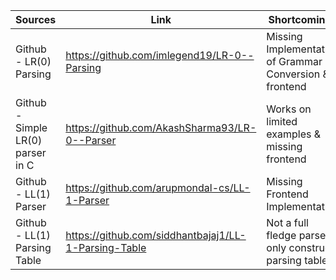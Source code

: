 | Sources | Link | Shortcomings |
| --- | --- | --- |
| Github - LR(0) Parsing  | https://github.com/imlegend19/LR-0--Parsing | Missing Implementation of Grammar Conversion & frontend |
| Github - Simple LR(0) parser in C | https://github.com/AkashSharma93/LR-0--Parser | Works on limited examples & missing frontend |
| Github - LL(1) Parser| https://github.com/arupmondal-cs/LL-1-Parser | Missing Frontend Implementation |
| Github - LL(1) Parsing Table| https://github.com/siddhantbajaj1/LL-1-Parsing-Table | Not a full fledge parser only constructs parsing table  |